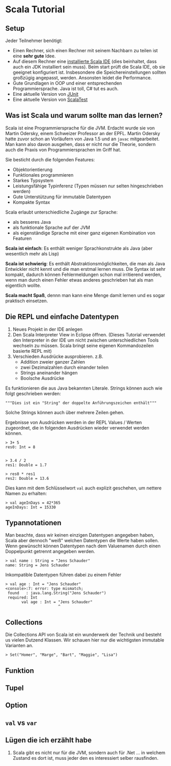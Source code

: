 Scala Tutorial
=============

## Setup ##
Jeder Teilnehmer benötigt:

* Einen Rechner, sich einen Rechner mit seinem Nachbarn zu teilen ist eine **sehr gute** Idee.
* Auf diesem Rechner eine [installierte Scala IDE](http://scala-ide.org/) (dies beinhaltet, dass auch ein JDK installiert sein muss). Beim start prüft die Scala IDE, ob sie geeignet konfiguriert ist. Insbesondere die Speichereinstellungen sollten großzügig angepasst, werden. Ansonsten leidet die Performance.
* Gute Grundlagen in OOP und einer entsprechenden Programmiersprache. Java ist toll, C# tut es auch. 
* Eine aktuelle Version von [JUnit](http://junit.org)
* Eine aktuelle Version von [ScalaTest](http://scalatest.org)

## Was ist Scala und warum sollte man das lernen? ##

Scala ist eine Programmiersprache für die JVM. Erdacht wurde sie von Martin Odersky, einem Schweizer Professor an der EPFL. Martin Odersky hatte zuvor schon an Vorläufern von Java 1.5 und an `javac` mitgearbeitet. Man kann also davon ausgehen, dass er nicht nur die Theorie, sondern auch die Praxis von Programmiersprachen im Griff hat.

Sie besticht durch die folgenden Features:

* Objektorientierung
* Funktionales programmieren
* Starkes Typsystem
* Leistungsfähige Typinferenz (Typen müssen nur selten hingeschrieben werden)
* Gute Unterstützung für immutable Datentypen
* Kompakte Syntax

Scala erlaubt unterschiedliche Zugänge zur Sprache:

* als besseres Java
* als funktionale Sprache auf der JVM
* als eigenständige Sprache mit einer ganz eigenen Kombination von Featuren

**Scala ist einfach**: Es enthält weniger Sprachkonstrukte als Java (aber wesentlich mehr als Lisp)

**Scala ist schwierig**: Es enthält Abstraktionsmöglichkeiten, die man als Java Entwickler nicht kennt und die man erstmal lernen muss. Die Syntax ist sehr kompakt, dadurch können Fehlermeldungen schon mal irritierend werden, wenn man durch einen Fehler etwas anderes geschrieben hat als man eigentlich wollte.

**Scala macht Spaß**, dennn man kann eine Menge damit lernen und es sogar praktisch einsetzen.

## Die REPL und einfache Datentypen ##

1. Neues Projekt in der IDE anlegen
2. Den Scala Interpreter View in Eclipse öffnen. (Dieses Tutorial verwendet den Interpreter in der IDE um nicht zwischen unterschiedlichen Tools wechseln zu müssen. Scala bringt seine eigenen Kommandozeilen basierte REPL mit)
3. Verschieden Ausdrücke ausprobieren. z.B.
    * Addition zweier ganzer Zahlen
    * zwei Dezimalzahlen durch einander teilen
    * Strings aneinander hängen
    * Boolsche Ausdrücke
    
Es funktionieren die aus Java bekannten Literale. Strings können auch wie folgt geschrieben werden:

    """Dies ist ein "String" der doppelte Anführungszeichen enthält"""
    
Solche Strings können auch über mehrere Zeilen gehen.

Ergebnisse von Ausdrücken werden in der REPL Values / Werten zugeordnet, die in folgenden Ausdrücken wieder verwendet werden können.

    > 3+ 5
    res0: Int = 8


    > 3.4 / 2
    res1: Double = 1.7

    > res0 * res1
    res2: Double = 13.6

Dies kann mit dem Schlüsselwort `val` auch explizit geschehen, um nettere Namen zu erhalten:

    > val ageInDays = 42*365
    ageInDays: Int = 15330

## Typannotationen ##

Man beachte, dass wir keinen einzigen Datentypen angegeben haben, Scala aber dennoch "weiß" welchen Datentypen die Werte haben sollen. Wenn gewünscht können Datentypen nach dem Valuenamen durch einen Doppelpunkt getrennt angegeben werden. 

    > val name : String = "Jens Schauder"
    name: String = Jens Schauder

Inkompatible Datentypen führen dabei zu einem Fehler

    > val age : Int = "Jens Schauder"
    <console>:7: error: type mismatch;
     found   : java.lang.String("Jens Schauder")
     required: Int
           val age : Int = "Jens Schauder"
                           ^

## Collections ##

Die Collections API von Scala ist ein wunderwerk der Technik und besteht us vielen Dutzend Klassen. Wir schauen hier nur die wichtigsten immutable Varianten an. 

    > Set("Homer", "Marge", "Bart", "Maggie", "Lisa")


## Funktion ##
## Tupel ##
## Option ##
## `val` vs `var` ##

## Lügen die ich erzählt habe ##

1. Scala gibt es nicht nur für die JVM, sondern auch für .Net ... in welchem Zustand es dort ist, muss jeder den es interessiert selber rausfinden.
